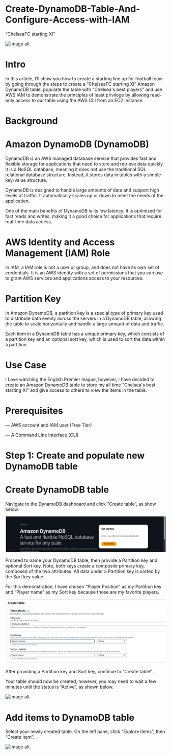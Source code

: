 # Create-DynamoDB-Table-And-Configure-Access-with-IAM
"ChelseaFC starting XI"

![image alt]()

# Intro 

In this article, I’ll show you how to create a starting line up for football team  by going through the steps to create a “ChelseaFC starting XI” Amazon DynamoDB table, populate the table with "Chelsea's best players" and use AWS IAM to demonstrate the principles of least privilege by allowing read-only access to our table using the AWS CLI from an EC2 Instance.

# Background

# Amazon DynamoDB (DynamoDB)

DynamoDB is an AWS managed database service that provides fast and flexible storage for applications that need to store and retrieve data quickly. It is a NoSQL database, meaning it does not use the traditional SQL relational database structure. Instead, it stores data in tables with a simple key-value structure.

DynamoDB is designed to handle large amounts of data and support high levels of traffic. It automatically scales up or down to meet the needs of the application.

One of the main benefits of DynamoDB is its low latency. It is optimized for fast reads and writes, making it a good choice for applications that require real-time data access.

# AWS Identity and Access Management (IAM) Role

In IAM, a IAM role is not a user or group, and does not have its own set of credentials. It is an AWS identity with a set of permissions that you can use to grant AWS services and applications access to your resources.


# Partition Key

In Amazon DynamoDB, a partition key is a special type of primary key used to distribute data evenly across the servers in a DynamoDB table, allowing the table to scale horizontally and handle a large amount of data and traffic.

Each item in a DynamoDB table has a unique primary key, which consists of a partition key and an optional sort key, which is used to sort the data within a partition.

# Use Case

I Love watching the English Premier league, however, i have decided to create an Amazon DynamoDB table to store my all time "Chelsea's best starting XI" and give access to others to view the items in the table.

# Prerequisites

— AWS account and IAM user (Free Tier)

— A Command Line Interface (CLI)


# Step 1: Create and populate new DynamoDB table

# Create DynamoDB table

Navigate to the DynamoDB dashboard and click “Create table”, as show below.


![image alt](https://github.com/Tatenda-Prince/Create-DynamoDB-Table-And-Configure-Access-with-IAM/blob/9635ea83fe4a7e456cfb2f16afc3d080bf181746/images/Screenshot%202024-12-25%20203009.png)


Proceed to name your DynamoDB table, then provide a Partition key and optional Sort key. Note, both keys create a composite primary key, composed of the two attributes. All data under a Partition key is sorted by the Sort key value.

For this demonstration, I have chosen “Player Position” as my Partition key and “Player name” as my Sort key because those are my favorite players.


![image alt](https://github.com/Tatenda-Prince/Create-DynamoDB-Table-And-Configure-Access-with-IAM/blob/2d4b04507b647597e6c944c84194d87840d89d9c/images/Screenshot%202024-12-24%20110510.png)

After providing a Partition key and Sort key, continue to “Create table”.

Your table should now be created, however, you may need to wait a few minutes until the status is “Active”, as shown below.


![image alt]()


# Add items to DynamoDB table

Select your newly created table. On the left pane, click “Explore items”, then “Create item”.

![image alt]() 









